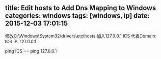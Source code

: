 title: Edit hosts to Add Dns Mapping to Windows
categories: windows
tags: [windows, ip]
date: 2015-12-03 17:01:15
---

<!-- more -->
修改C:\Windows\System32\drivers\etc\hosts
加入127.0.0.1 ICS
代表Domain: ICS
    IP: 127.0.0.1

ping ICS == ping 127.0.0.1
